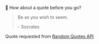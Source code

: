 📣 How about a quote before you go?

> Be as you wish to seem.
>
> <p>- Socrates</p>

Quote requested from [Random Quotes API](https://github.com/lukePeavey/quotable)
